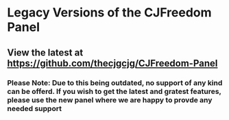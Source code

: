 <h1>Legacy Versions of the CJFreedom Panel</h1>
<h2>View the latest at <a href="https://github.com/thecjgcjg/CJFreedom-Panel">https://github.com/thecjgcjg/CJFreedom-Panel</a></h2>

<h3> Please Note: Due to this being outdated, no support of any kind can be offerd. If you wish to get the latest and gratest features, please use the new panel where we are happy to provde any needed support </h3>
